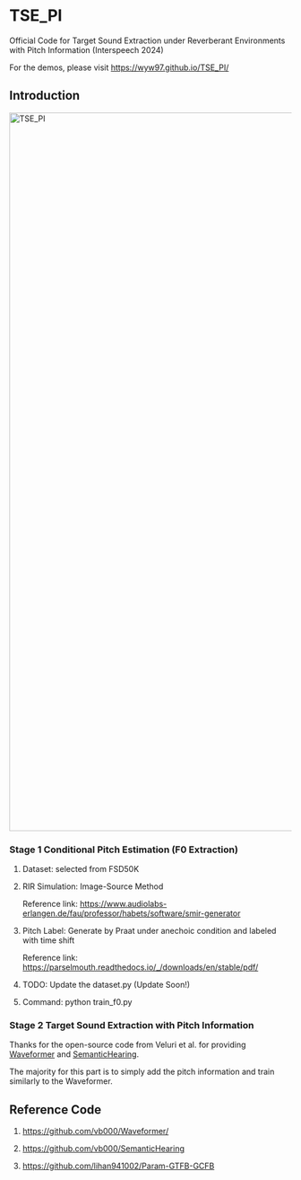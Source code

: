 # TSE_PI
Official Code for Target Sound Extraction under Reverberant Environments with Pitch Information (Interspeech 2024)

For the demos, please visit https://wyw97.github.io/TSE_PI/

## Introduction

<img width="1280" alt="TSE_PI" src="https://github.com/wyw97/TSE_PI/assets/23208721/35018963-ce82-4ac7-a563-21839e48921a">



### Stage 1 Conditional Pitch Estimation (F0 Extraction)


1. Dataset: selected from FSD50K 

2. RIR Simulation: Image-Source Method

    Reference link: https://www.audiolabs-erlangen.de/fau/professor/habets/software/smir-generator


3. Pitch Label: Generate by Praat under anechoic condition and labeled with time shift

    Reference link: https://parselmouth.readthedocs.io/_/downloads/en/stable/pdf/

4. TODO: Update the dataset.py (Update Soon!)


5. Command: python train_f0.py

### Stage 2 Target Sound Extraction with Pitch Information

Thanks for the open-source code from Veluri et al. for providing [Waveformer](https://github.com/vb000/Waveformer/) and [SemanticHearing](https://github.com/vb000/SemanticHearing).

The majority for this part is to simply add the pitch information and train similarly to the Waveformer.

## Reference Code

1. https://github.com/vb000/Waveformer/

2. https://github.com/vb000/SemanticHearing

3. https://github.com/lihan941002/Param-GTFB-GCFB

